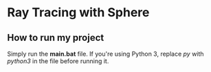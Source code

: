 # Ray Tracing with Sphere

## How to run my project
Simply run the **main.bat** file. If you're using Python 3, replace *py* with *python3* in the file before running it.